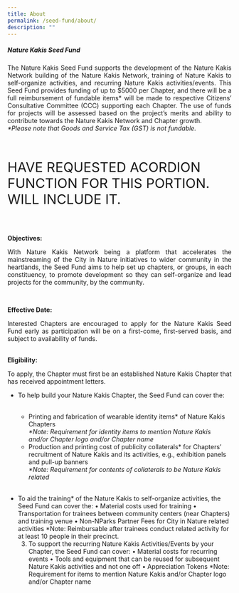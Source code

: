 ```yaml
---
title: About
permalink: /seed-fund/about/
description: ""
---
```

<section>
<h5>Nature Kakis Seed Fund</h5>
		<p align="justify">The Nature Kakis Seed Fund supports the development of the Nature Kakis Network building of the Nature Kakis Network, training of Nature Kakis to self-organize activities, and recurring Nature Kakis activities/events. This Seed Fund provides funding of up to $5000 per Chapter, and there will be a full reimbursement of fundable items* will be made to respective Citizens’ Consultative Committee (CCC) supporting each Chapter. The use of funds for projects will be assessed based on the project’s merits and ability to contribute towards the Nature Kakis Network and Chapter growth.<br> 
			<i>*Please note that Goods and Service Tax (GST) is not fundable.</i></p><br>

<p style="font-size:30px"> HAVE REQUESTED ACORDION FUNCTION FOR THIS PORTION. WILL INCLUDE IT.</p><br>
	
<b>Objectives:</b><br>
<p align="justify">With Nature Kakis Network being a platform that accelerates the mainstreaming of the City in Nature initiatives to wider community in the heartlands, the Seed Fund aims to help set up chapters, or groups, in each constituency, to promote development so they can self-organize and lead projects for the community, by the community.</p><br>
	
<b>Effective Date:</b><br>
<p align="justify">Interested Chapters are encouraged to apply for the Nature Kakis Seed Fund early as participation will be on a first-come, first-served basis, and subject to availability of funds.</p><br>
</section>
	
<section>
<b>Eligibility:</b><br>
<p align="justify">To apply, the Chapter must first be an established Nature Kakis Chapter that has received appointment letters.
	<!--see if we need a break here-->

</p><ul style="“list-style-type:disc”">
<li>To help build your Nature Kakis Chapter, the Seed Fund can cover the:</li><br>

<ul style="“list-style-type:circle”">
	<li>Printing and fabrication of wearable identity items* of Nature Kakis Chapters<br></li>
<i>*Note: Requirement for identity items to mention Nature Kakis and/or Chapter logo and/or Chapter name</i><br>
	<li>Production and printing cost of publicity collaterals* for Chapters’ recruitment of Nature Kakis and its activities, e.g., exhibition panels and pull-up banners<br>
		<i>*Note: Requirement for contents of collaterals to be Nature Kakis related</i></li><br><p></p>
</ul></ul></section>	

<section>	
<p></p><ul style="“list-style-type:disc”">
<li>To aid the training* of the Nature Kakis to self-organize activities, the Seed Fund can cover the:
•	Material costs used for training
•	Transportation for trainees between community centers (near Chapters) and training venue
•	Non-NParks Partner Fees for City in Nature related activities
*Note: Reimbursable after trainees conduct related activity for at least 10 people in their precinct.

3.	To support the recurring Nature Kakis Activities/Events by your Chapter, the Seed Fund can cover:
•	Material costs for recurring events
•	Tools and equipment that can be reused for subsequent Nature Kakis activities and not one off
•	Appreciation Tokens
*Note: Requirement for items to mention Nature Kakis and/or Chapter logo and/or Chapter name
<p></p></li></ul></section>
